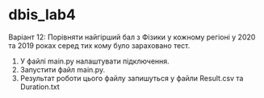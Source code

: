 # dbis_lab4
 Варіант 12: Порівняти найгірший бал з Фізики у кожному регіоні у 2020 та 2019 роках серед тих кому було зараховано тест.
 
1. У файлі main.py налаштувати підключення.
2. Запустити файл main.py.
3. Результат роботи цього файлу запишуться у файли Result.csv та Duration.txt
